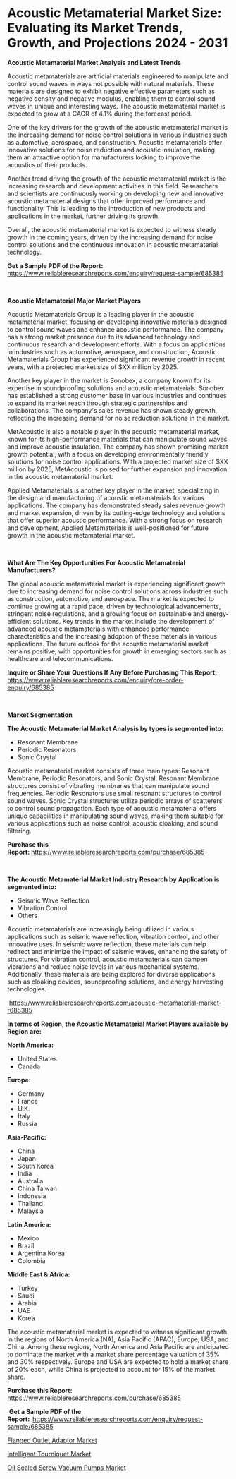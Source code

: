 <p><h1>Acoustic Metamaterial Market Size: Evaluating its Market Trends, Growth, and Projections 2024 - 2031</h1></p><p><strong>Acoustic Metamaterial Market Analysis and Latest Trends</strong></p>
<p><p>Acoustic metamaterials are artificial materials engineered to manipulate and control sound waves in ways not possible with natural materials. These materials are designed to exhibit negative effective parameters such as negative density and negative modulus, enabling them to control sound waves in unique and interesting ways. The acoustic metamaterial market is expected to grow at a CAGR of 4.1% during the forecast period.</p><p>One of the key drivers for the growth of the acoustic metamaterial market is the increasing demand for noise control solutions in various industries such as automotive, aerospace, and construction. Acoustic metamaterials offer innovative solutions for noise reduction and acoustic insulation, making them an attractive option for manufacturers looking to improve the acoustics of their products.</p><p>Another trend driving the growth of the acoustic metamaterial market is the increasing research and development activities in this field. Researchers and scientists are continuously working on developing new and innovative acoustic metamaterial designs that offer improved performance and functionality. This is leading to the introduction of new products and applications in the market, further driving its growth.</p><p>Overall, the acoustic metamaterial market is expected to witness steady growth in the coming years, driven by the increasing demand for noise control solutions and the continuous innovation in acoustic metamaterial technology.</p></p>
<p><strong>Get a Sample PDF of the Report:&nbsp;</strong> <a href="https://www.reliableresearchreports.com/enquiry/request-sample/685385">https://www.reliableresearchreports.com/enquiry/request-sample/685385</a></p>
<p>&nbsp;</p>
<p><strong>Acoustic Metamaterial Major Market Players</strong></p>
<p><p>Acoustic Metamaterials Group is a leading player in the acoustic metamaterial market, focusing on developing innovative materials designed to control sound waves and enhance acoustic performance. The company has a strong market presence due to its advanced technology and continuous research and development efforts. With a focus on applications in industries such as automotive, aerospace, and construction, Acoustic Metamaterials Group has experienced significant revenue growth in recent years, with a projected market size of $XX million by 2025.</p><p>Another key player in the market is Sonobex, a company known for its expertise in soundproofing solutions and acoustic metamaterials. Sonobex has established a strong customer base in various industries and continues to expand its market reach through strategic partnerships and collaborations. The company's sales revenue has shown steady growth, reflecting the increasing demand for noise reduction solutions in the market.</p><p>MetAcoustic is also a notable player in the acoustic metamaterial market, known for its high-performance materials that can manipulate sound waves and improve acoustic insulation. The company has shown promising market growth potential, with a focus on developing environmentally friendly solutions for noise control applications. With a projected market size of $XX million by 2025, MetAcoustic is poised for further expansion and innovation in the acoustic metamaterial market.</p><p>Applied Metamaterials is another key player in the market, specializing in the design and manufacturing of acoustic metamaterials for various applications. The company has demonstrated steady sales revenue growth and market expansion, driven by its cutting-edge technology and solutions that offer superior acoustic performance. With a strong focus on research and development, Applied Metamaterials is well-positioned for future growth in the acoustic metamaterial market.</p></p>
<p>&nbsp;</p>
<p><strong>What Are The Key Opportunities For Acoustic Metamaterial Manufacturers?</strong></p>
<p><p>The global acoustic metamaterial market is experiencing significant growth due to increasing demand for noise control solutions across industries such as construction, automotive, and aerospace. The market is expected to continue growing at a rapid pace, driven by technological advancements, stringent noise regulations, and a growing focus on sustainable and energy-efficient solutions. Key trends in the market include the development of advanced acoustic metamaterials with enhanced performance characteristics and the increasing adoption of these materials in various applications. The future outlook for the acoustic metamaterial market remains positive, with opportunities for growth in emerging sectors such as healthcare and telecommunications.</p></p>
<p><strong>Inquire or Share Your Questions If Any Before Purchasing This Report:</strong> <a href="https://www.reliableresearchreports.com/enquiry/pre-order-enquiry/685385">https://www.reliableresearchreports.com/enquiry/pre-order-enquiry/685385</a></p>
<p>&nbsp;</p>
<p><strong>Market Segmentation</strong></p>
<p><strong>The Acoustic Metamaterial Market Analysis by types is segmented into:</strong></p>
<p><ul><li>Resonant Membrane</li><li>Periodic Resonators</li><li>Sonic Crystal</li></ul></p>
<p><p>Acoustic metamaterial market consists of three main types: Resonant Membrane, Periodic Resonators, and Sonic Crystal. Resonant Membrane structures consist of vibrating membranes that can manipulate sound frequencies. Periodic Resonators use small resonant structures to control sound waves. Sonic Crystal structures utilize periodic arrays of scatterers to control sound propagation. Each type of acoustic metamaterial offers unique capabilities in manipulating sound waves, making them suitable for various applications such as noise control, acoustic cloaking, and sound filtering.</p></p>
<p><strong>Purchase this Report:&nbsp;</strong><a href="https://www.reliableresearchreports.com/purchase/685385">https://www.reliableresearchreports.com/purchase/685385</a></p>
<p>&nbsp;</p>
<p><strong>The Acoustic Metamaterial Market Industry Research by Application is segmented into:</strong></p>
<p><ul><li>Seismic Wave Reflection</li><li>Vibration Control</li><li>Others</li></ul></p>
<p><p>Acoustic metamaterials are increasingly being utilized in various applications such as seismic wave reflection, vibration control, and other innovative uses. In seismic wave reflection, these materials can help redirect and minimize the impact of seismic waves, enhancing the safety of structures. For vibration control, acoustic metamaterials can dampen vibrations and reduce noise levels in various mechanical systems. Additionally, these materials are being explored for diverse applications such as cloaking devices, soundproofing solutions, and energy harvesting technologies.</p></p>
<p><a href="https://www.reliableresearchreports.com/acoustic-metamaterial-market-r685385">&nbsp;https://www.reliableresearchreports.com/acoustic-metamaterial-market-r685385</a></p>
<p><strong>In terms of Region, the Acoustic Metamaterial Market Players available by Region are:</strong></p>
<p>
    <p> <strong> North America: </strong>
        <ul>
            <li>United States</li>
            <li>Canada</li>
        </ul>
        </p> 
    <p> <strong> Europe: </strong>
        <ul>
            <li>Germany</li>
            <li>France</li>
            <li>U.K.</li>
            <li>Italy</li>
            <li>Russia</li>
        </ul>
        </p> 
    <p> <strong> Asia-Pacific: </strong>
        <ul>
            <li>China</li>
            <li>Japan</li>
            <li>South Korea</li>
            <li>India</li>
            <li>Australia</li>
            <li>China Taiwan</li>
            <li>Indonesia</li>
            <li>Thailand</li>
            <li>Malaysia</li>
        </ul>
        </p> 
    <p> <strong> Latin America: </strong>
        <ul>
            <li>Mexico</li>
            <li>Brazil</li>
            <li>Argentina Korea</li>
            <li>Colombia</li>
        </ul>
        </p> 
    <p> <strong> Middle East & Africa: </strong>
        <ul>
            <li>Turkey</li>
            <li>Saudi</li>
            <li>Arabia</li>
            <li>UAE</li>
            <li>Korea</li>
        </ul>
    </p>
    </p>
<p><p>The acoustic metamaterial market is expected to witness significant growth in the regions of North America (NA), Asia Pacific (APAC), Europe, USA, and China. Among these regions, North America and Asia Pacific are anticipated to dominate the market with a market share percentage valuation of 35% and 30% respectively. Europe and USA are expected to hold a market share of 20% each, while China is projected to account for 15% of the market share.</p></p>
<p><strong>Purchase this Report: </strong><a href="https://www.reliableresearchreports.com/purchase/685385">https://www.reliableresearchreports.com/purchase/685385</a></p>
<p>&nbsp;<strong>Get a Sample PDF of the Report:&nbsp;&nbsp;</strong><a href="https://www.reliableresearchreports.com/enquiry/request-sample/685385">https://www.reliableresearchreports.com/enquiry/request-sample/685385</a></p>
<p><strong></strong></p>
<p><p><a href="https://www.linkedin.com/pulse/flanged-outlet-adaptor-market-furnishes-information-share-trends-aagvf">Flanged Outlet Adaptor Market</a></p><p><a href="https://www.linkedin.com/pulse/intelligent-tourniquet-market-size-trends-complete-industry-ykc6e">Intelligent Tourniquet Market</a></p><p><a href="https://www.linkedin.com/pulse/oil-sealed-screw-vacuum-pumps-market-share-evolution-rzayc?trackingId=LUUrz3jKpRAi2mBUmJBQpQ%3D%3D">Oil Sealed Screw Vacuum Pumps Market</a></p></p>